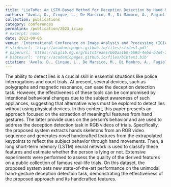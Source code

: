 ```yaml
---
title: "LieToMe: An LSTM-Based Method for Deception Detection by Hand Movements"
authors: "Avola, D., Cinque, L., De Marsico, M., Di Mambro, A., Fagioli, A., Foresti, G. L., <b>Lanzino, R.</b>, … Scarcello, F."
collection: publications
category: conferences
permalink: /publication/2023_iciap
# excerpt: none
date: 2023-09-05
venue: 'International Conference on Image Analysis and Processing (ICIAP)'
# slidesurl: 'http://academicpages.github.io/files/slides1.pdf'
# paperurl: 'https://diglib.eg.org/bitstreams/b60aa1b9-6b9d-4ebd-b3d4-120d5ed1058c/download'
# bibtexurl: 'http://academicpages.github.io/files/bibtex1.bib'
citation: 'Avola, D., Cinque, L., De Marsico, M., Di Mambro, A., Fagioli, A., Foresti, G. L., … Scarcello, F. (2023). LieToMe: An LSTM-Based Method for Deception Detection by Hand Movements. In G. L. Foresti, A. Fusiello, & E. Hancock (Eds.), Image Analysis and Processing -- ICIAP 2023 (pp. 387–398). Cham: Springer Nature Switzerland.'
---
```

The ability to detect lies is a crucial skill in essential situations like police interrogations and court trials. At present, several devices, such as polygraphs and magnetic resonance, can ease the deception detection task. However, the effectiveness of these tools can be compromised by intentional behavioral changes due to the subject awareness of such appliances, suggesting that alternative ways must be explored to detect lies without using physical devices. In this context, this paper presents an approach focused on the extraction of meaningful features from hand gestures. The latter provide cues on the person’s behavior and are used to address the deception detection task in RGB videos of trials. Specifically, the proposed system extracts hands skeletons from an RGB video sequence and generates novel handcrafted features from the extrapolated keypoints to reflect the subject behavior through hand movements. Then, a long short-term memory (LSTM) neural network is used to classify these features and estimate whether the person is lying or not. Extensive experiments were performed to assess the quality of the derived features on a public collection of famous real-life trials. On this dataset, the proposed system sets new state-of-the-art performance on the unimodal hand-gesture deception detection task, demonstrating the effectiveness of the proposed approach and its handcrafted features.